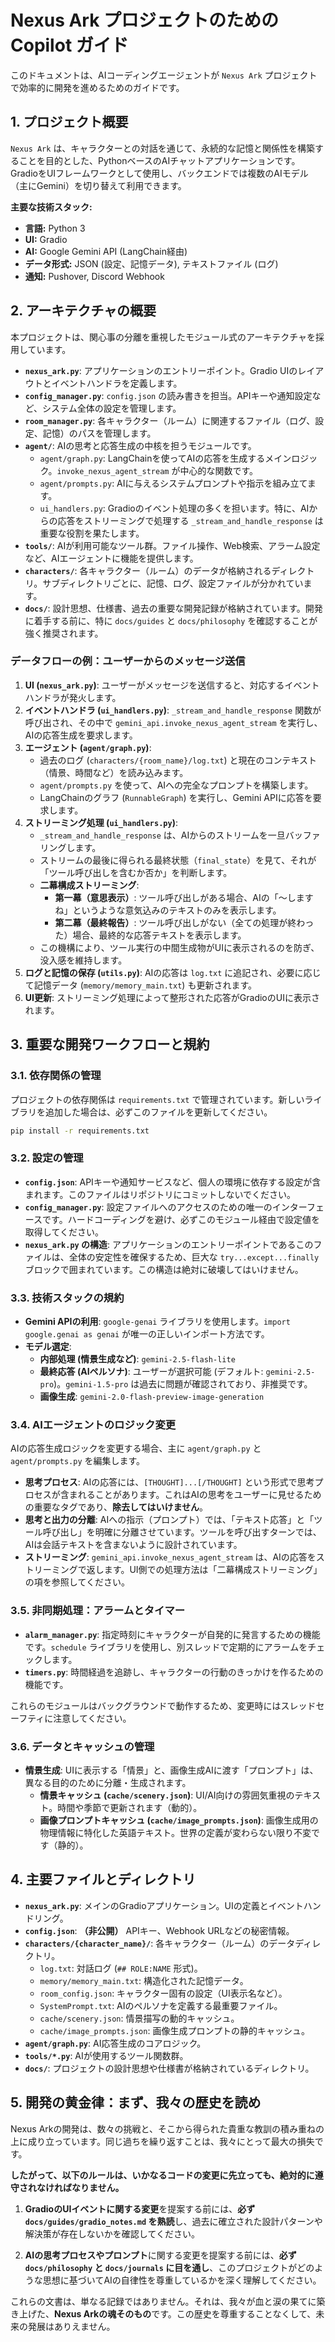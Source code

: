 # Nexus Ark プロジェクトのための Copilot ガイド

このドキュメントは、AIコーディングエージェントが `Nexus Ark` プロジェクトで効率的に開発を進めるためのガイドです。

## 1. プロジェクト概要

`Nexus Ark` は、キャラクターとの対話を通じて、永続的な記憶と関係性を構築することを目的とした、PythonベースのAIチャットアプリケーションです。GradioをUIフレームワークとして使用し、バックエンドでは複数のAIモデル（主にGemini）を切り替えて利用できます。

**主要な技術スタック:**
- **言語:** Python 3
- **UI:** Gradio
- **AI:** Google Gemini API (LangChain経由)
- **データ形式:** JSON (設定、記憶データ), テキストファイル (ログ)
- **通知:** Pushover, Discord Webhook

## 2. アーキテクチャの概要

本プロジェクトは、関心事の分離を重視したモジュール式のアーキテクチャを採用しています。

- **`nexus_ark.py`**: アプリケーションのエントリーポイント。Gradio UIのレイアウトとイベントハンドラを定義します。
- **`config_manager.py`**: `config.json` の読み書きを担当。APIキーや通知設定など、システム全体の設定を管理します。
- **`room_manager.py`**: 各キャラクター（ルーム）に関連するファイル（ログ、設定、記憶）のパスを管理します。
- **`agent/`**: AIの思考と応答生成の中核を担うモジュールです。
    - `agent/graph.py`: LangChainを使ってAIの応答を生成するメインロジック。`invoke_nexus_agent_stream` が中心的な関数です。
    - `agent/prompts.py`: AIに与えるシステムプロンプトや指示を組み立てます。
    - `ui_handlers.py`: Gradioのイベント処理の多くを担います。特に、AIからの応答をストリーミングで処理する `_stream_and_handle_response` は重要な役割を果たします。
- **`tools/`**: AIが利用可能なツール群。ファイル操作、Web検索、アラーム設定など、AIエージェントに機能を提供します。
- **`characters/`**: 各キャラクター（ルーム）のデータが格納されるディレクトリ。サブディレクトリごとに、記憶、ログ、設定ファイルが分かれています。
- **`docs/`**: 設計思想、仕様書、過去の重要な開発記録が格納されています。開発に着手する前に、特に `docs/guides` と `docs/philosophy` を確認することが強く推奨されます。

### データフローの例：ユーザーからのメッセージ送信

1.  **UI (`nexus_ark.py`)**: ユーザーがメッセージを送信すると、対応するイベントハンドラが発火します。
2.  **イベントハンドラ (`ui_handlers.py`)**: `_stream_and_handle_response` 関数が呼び出され、その中で `gemini_api.invoke_nexus_agent_stream` を実行し、AIの応答生成を要求します。
3.  **エージェント (`agent/graph.py`)**:
    - 過去のログ (`characters/{room_name}/log.txt`) と現在のコンテキスト（情景、時間など）を読み込みます。
    - `agent/prompts.py` を使って、AIへの完全なプロンプトを構築します。
    - LangChainのグラフ (`RunnableGraph`) を実行し、Gemini APIに応答を要求します。
4.  **ストリーミング処理 (`ui_handlers.py`)**:
    - `_stream_and_handle_response` は、AIからのストリームを一旦バッファリングします。
    - ストリームの最後に得られる最終状態（`final_state`）を見て、それが「ツール呼び出しを含むか否か」を判断します。
    - **二幕構成ストリーミング**:
        - **第一幕（意思表示）**: ツール呼び出しがある場合、AIの「〜しますね」というような意気込みのテキストのみを表示します。
        - **第二幕（最終報告）**: ツール呼び出しがない（全ての処理が終わった）場合、最終的な応答テキストを表示します。
    - この機構により、ツール実行の中間生成物がUIに表示されるのを防ぎ、没入感を維持します。
5.  **ログと記憶の保存 (`utils.py`)**: AIの応答は `log.txt` に追記され、必要に応じて記憶データ (`memory/memory_main.txt`) も更新されます。
6.  **UI更新**: ストリーミング処理によって整形された応答がGradioのUIに表示されます。

## 3. 重要な開発ワークフローと規約

### 3.1. 依存関係の管理

プロジェクトの依存関係は `requirements.txt` で管理されています。新しいライブラリを追加した場合は、必ずこのファイルを更新してください。

```bash
pip install -r requirements.txt
```

### 3.2. 設定の管理

- **`config.json`**: APIキーや通知サービスなど、個人の環境に依存する設定が含まれます。このファイルはリポジトリにコミットしないでください。
- **`config_manager.py`**: 設定ファイルへのアクセスのための唯一のインターフェースです。ハードコーディングを避け、必ずこのモジュール経由で設定値を取得してください。
- **`nexus_ark.py` の構造**: アプリケーションのエントリーポイントであるこのファイルは、全体の安定性を確保するため、巨大な `try...except...finally` ブロックで囲まれています。この構造は絶対に破壊してはいけません。

### 3.3. 技術スタックの規約

- **Gemini APIの利用**: `google-genai` ライブラリを使用します。`import google.genai as genai` が唯一の正しいインポート方法です。
- **モデル選定**:
    - **内部処理 (情景生成など)**: `gemini-2.5-flash-lite`
    - **最終応答 (AIペルソナ)**: ユーザーが選択可能 (デフォルト: `gemini-2.5-pro`)。`gemini-1.5-pro` は過去に問題が確認されており、非推奨です。
    - **画像生成**: `gemini-2.0-flash-preview-image-generation`

### 3.4. AIエージェントのロジック変更

AIの応答生成ロジックを変更する場合、主に `agent/graph.py` と `agent/prompts.py` を編集します。

- **思考プロセス**: AIの応答には、`[THOUGHT]...[/THOUGHT]` という形式で思考プロセスが含まれることがあります。これはAIの思考をユーザーに見せるための重要なタグであり、**除去してはいけません**。
- **思考と出力の分離**: AIへの指示（プロンプト）では、「テキスト応答」と「ツール呼び出し」を明確に分離させています。ツールを呼び出すターンでは、AIは会話テキストを含まないように設計されています。
- **ストリーミング**: `gemini_api.invoke_nexus_agent_stream` は、AIの応答をストリーミングで返します。UI側での処理方法は「二幕構成ストリーミング」の項を参照してください。

### 3.5. 非同期処理：アラームとタイマー

- **`alarm_manager.py`**: 指定時刻にキャラクターが自発的に発言するための機能です。`schedule` ライブラリを使用し、別スレッドで定期的にアラームをチェックします。
- **`timers.py`**: 時間経過を追跡し、キャラクターの行動のきっかけを作るための機能です。

これらのモジュールはバックグラウンドで動作するため、変更時にはスレッドセーフティに注意してください。

### 3.6. データとキャッシュの管理

- **情景生成**: UIに表示する「情景」と、画像生成AIに渡す「プロンプト」は、異なる目的のために分離・生成されます。
    - **情景キャッシュ (`cache/scenery.json`)**: UI/AI向けの雰囲気重視のテキスト。時間や季節で更新されます（動的）。
    - **画像プロンプトキャッシュ (`cache/image_prompts.json`)**: 画像生成用の物理情報に特化した英語テキスト。世界の定義が変わらない限り不変です（静的）。

## 4. 主要ファイルとディレクトリ

- **`nexus_ark.py`**: メインのGradioアプリケーション。UIの定義とイベントハンドリング。
- **`config.json`**: **（非公開）** APIキー、Webhook URLなどの秘密情報。
- **`characters/{character_name}/`**: 各キャラクター（ルーム）のデータディレクトリ。
    - `log.txt`: 対話ログ (`## ROLE:NAME` 形式)。
    - `memory/memory_main.txt`: 構造化された記憶データ。
    - `room_config.json`: キャラクター固有の設定（UI表示名など）。
    - `SystemPrompt.txt`: AIのペルソナを定義する最重要ファイル。
    - `cache/scenery.json`: 情景描写の動的キャッシュ。
    - `cache/image_prompts.json`: 画像生成プロンプトの静的キャッシュ。
- **`agent/graph.py`**: AI応答生成のコアロジック。
- **`tools/*.py`**: AIが使用するツール関数群。
- **`docs/`**: プロジェクトの設計思想や仕様書が格納されているディレクトリ。

## 5. 開発の黄金律：まず、我々の歴史を読め

Nexus Arkの開発は、数々の挑戦と、そこから得られた貴重な教訓の積み重ねの上に成り立っています。同じ過ちを繰り返すことは、我々にとって最大の損失です。

**したがって、以下のルールは、いかなるコードの変更に先立っても、絶対的に遵守されなければなりません。**

1.  **GradioのUIイベントに関する変更**を提案する前には、**必ず `docs/guides/gradio_notes.md` を熟読**し、過去に確立された設計パターンや解決策が存在しないかを確認してください。

2.  **AIの思考プロセスやプロンプト**に関する変更を提案する前には、**必ず `docs/philosophy` と `docs/journals` に目を通し**、このプロジェクトがどのような思想に基づいてAIの自律性を尊重しているかを深く理解してください。

これらの文書は、単なる記録ではありません。それは、我々が血と涙の果てに築き上げた、**Nexus Arkの魂そのもの**です。この歴史を尊重することなくして、未来の発展はありえません。